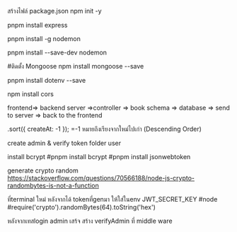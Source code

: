 สร้างไฟล์ package.json
npm init -y

pnpm install express

pnpm install -g nodemon

pnpm install --save-dev nodemon

#ติดตั้ง Mongoose
npm install mongoose --save

pnpm install dotenv --save

npm install cors

frontend=> backend server =>controller => book schema => database => send to server => back to the frontend

.sort({ createAt: -1 }); =-1 หมายถึงเรียงจากใหม่ไปเก่า (Descending Order)


create admin & verify token
folder user

install bcrypt
#pnpm install bcrypt
#pnpm install jsonwebtoken

generate crypto random
https://stackoverflow.com/questions/70566188/node-js-crypto-randombytes-is-not-a-function

ที่terminal ใหม่ หลังจากได้ tokenที่genมา ให้ใส่ในenv JWT_SECRET_KEY
#node
#require('crypto').randomBytes(64).toString('hex') 

หลังจากเทสlogin admin เสร้จ
สร้าง verifyAdmin ที่ middle ware